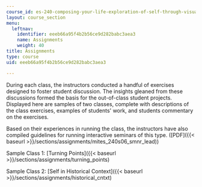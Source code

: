 ```yaml
---
course_id: es-240-composing-your-life-exploration-of-self-through-visual-arts-and-writing-spring-2006
layout: course_section
menu:
  leftnav:
    identifier: eeeb66a95f4b2b56ce9d282babc3aea3
    name: Assignments
    weight: 40
title: Assignments
type: course
uid: eeeb66a95f4b2b56ce9d282babc3aea3

---
```


During each class, the instructors conducted a handful of exercises designed to foster student discussion. The insights gleaned from these discussions formed the basis for the out-of-class student projects. Displayed here are samples of two classes, complete with descriptions of the class exercises, examples of students' work, and students commentary on the exercises.

Based on their experiences in running the class, the instructors have also compiled guidelines for running interactive seminars of this type. ([PDF]({{< baseurl >}}/sections/assignments/mites_240s06_smnr_lead))

Sample Class 1: [Turning Points]({{< baseurl >}}/sections/assignments/turning_points)

Sample Class 2: [Self in Historical Context]({{< baseurl >}}/sections/assignments/historical_cntxt)